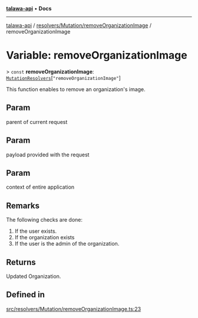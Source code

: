 [**talawa-api**](../../../../README.md) • **Docs**

***

[talawa-api](../../../../modules.md) / [resolvers/Mutation/removeOrganizationImage](../README.md) / removeOrganizationImage

# Variable: removeOrganizationImage

\> `const` **removeOrganizationImage**: [`MutationResolvers`](../../../../types/generatedGraphQLTypes/type-aliases/MutationResolvers.md)\[`"removeOrganizationImage"`\]

This function enables to remove an organization's image.

## Param

parent of current request

## Param

payload provided with the request

## Param

context of entire application

## Remarks

The following checks are done:
1. If the user exists.
2. If the organization exists
3. If the user is the admin of the organization.

## Returns

Updated Organization.

## Defined in

[src/resolvers/Mutation/removeOrganizationImage.ts:23](https://github.com/PalisadoesFoundation/talawa-api/blob/f9e8275b1ddff2d3edcec79ee3b37c07998f6cc3/src/resolvers/Mutation/removeOrganizationImage.ts#L23)
